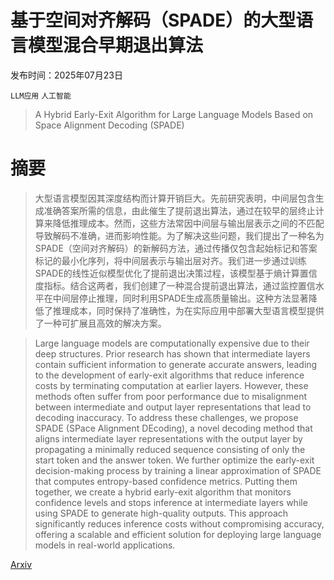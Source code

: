 # 基于空间对齐解码（SPADE）的大型语言模型混合早期退出算法

发布时间：2025年07月23日

`LLM应用` `人工智能`

> A Hybrid Early-Exit Algorithm for Large Language Models Based on Space Alignment Decoding (SPADE)

# 摘要

> 大型语言模型因其深度结构而计算开销巨大。先前研究表明，中间层包含生成准确答案所需的信息，由此催生了提前退出算法，通过在较早的层终止计算来降低推理成本。然而，这些方法常因中间层与输出层表示之间的不匹配导致解码不准确，进而影响性能。为了解决这些问题，我们提出了一种名为SPADE（空间对齐解码）的新解码方法，通过传播仅包含起始标记和答案标记的最小化序列，将中间层表示与输出层对齐。我们进一步通过训练SPADE的线性近似模型优化了提前退出决策过程，该模型基于熵计算置信度指标。结合这两者，我们创建了一种混合提前退出算法，通过监控置信水平在中间层停止推理，同时利用SPADE生成高质量输出。这种方法显著降低了推理成本，同时保持了准确性，为在实际应用中部署大型语言模型提供了一种可扩展且高效的解决方案。

> Large language models are computationally expensive due to their deep structures. Prior research has shown that intermediate layers contain sufficient information to generate accurate answers, leading to the development of early-exit algorithms that reduce inference costs by terminating computation at earlier layers. However, these methods often suffer from poor performance due to misalignment between intermediate and output layer representations that lead to decoding inaccuracy. To address these challenges, we propose SPADE (SPace Alignment DEcoding), a novel decoding method that aligns intermediate layer representations with the output layer by propagating a minimally reduced sequence consisting of only the start token and the answer token. We further optimize the early-exit decision-making process by training a linear approximation of SPADE that computes entropy-based confidence metrics. Putting them together, we create a hybrid early-exit algorithm that monitors confidence levels and stops inference at intermediate layers while using SPADE to generate high-quality outputs. This approach significantly reduces inference costs without compromising accuracy, offering a scalable and efficient solution for deploying large language models in real-world applications.

[Arxiv](https://arxiv.org/abs/2507.17618)